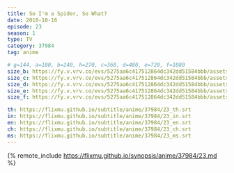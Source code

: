 ```yaml
---
title: So I'm a Spider, So What?
date: 2010-10-16
episode: 23
season: 1
type: TV
category: 37984
tag: anime

# g=144, a=180, b=240, h=270, c=360, d=480, e=720, f=1080
size_b: https://fy.v.vrv.co/evs/5275aa6c417512864dc342dd51584bbb/assets/5d1d2ad3657b1260dd5bb8594a880dd9_4087573.mp4
size_c: https://fy.v.vrv.co/evs/5275aa6c417512864dc342dd51584bbb/assets/5d1d2ad3657b1260dd5bb8594a880dd9_4087572.mp4
size_d: https://fy.v.vrv.co/evs/5275aa6c417512864dc342dd51584bbb/assets/5d1d2ad3657b1260dd5bb8594a880dd9_4087574.mp4
size_e: https://fy.v.vrv.co/evs/5275aa6c417512864dc342dd51584bbb/assets/5d1d2ad3657b1260dd5bb8594a880dd9_4087575.mp4
size_f: https://fy.v.vrv.co/evs/5275aa6c417512864dc342dd51584bbb/assets/5d1d2ad3657b1260dd5bb8594a880dd9_4087576.mp4

th: https://flixmu.github.io/subtitle/anime/37984/23_th.srt
in: https://flixmu.github.io/subtitle/anime/37984/23_in.srt
en: https://flixmu.github.io/subtitle/anime/37984/23_en.srt
ch: https://flixmu.github.io/subtitle/anime/37984/23_ch.srt
ms: https://flixmu.github.io/subtitle/anime/37984/23_ms.srt
---
```

{% remote_include https://flixmu.github.io/synopsis/anime/37984/23.md %}
